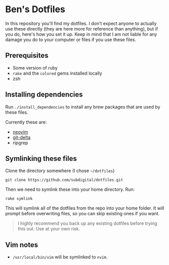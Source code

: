 # Ben's Dotfiles

In this repository you'll find my dotfiles. I don't expect anyone to actually use these directly (they are here more for reference than anything), but if you do, here's how you set it up.  Keep in mind that I am not liable for any damage you do to your computer or files if you use these files.

## Prerequisites

- Some version of ruby
- `rake` and the `colored` gems installed locally
- zsh

## Installing dependencies

Run `./install_dependencies` to install any brew packages that are used by these files.

Currently these are:
* [neovim](https://github.com/dandavison/delta)
* [git-delta](https://github.com/dandavison/delta)
* ripgrep

## Symlinking these files

Clone the directory somewhere (I chose `~/dotfiles`)

```
git clone https://github.com/subdigital/dotfiles.git
```

Then we need to symlink these into your home directory. Run:

```
rake symlink
```

This will symlink all of the dotfiles from the repo into your home folder. It will prompt before overwriting files, so you
can skip existing ones if you want.

> I highly recommend you back up any existing dotfiles before trying this out. Use at your own risk.

## Vim notes

* `/usr/local/bin/vim` will be symlinked to `nvim`.

